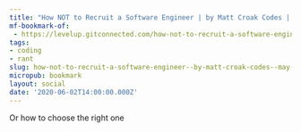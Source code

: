 ```yaml
---
title: "How NOT to Recruit a Software Engineer | by Matt Croak Codes | May, 2022 | Level Up Coding"
mf-bookmark-of:
 - https://levelup.gitconnected.com/how-not-to-recruit-a-software-engineer-c05bffbb1793
tags:
- coding
- rant
slug: how-not-to-recruit-a-software-engineer--by-matt-croak-codes--may-2022--level-up-coding
micropub: bookmark
layout: social
date: '2020-06-02T14:00:00.000Z'
---
```

Or how to choose the right one